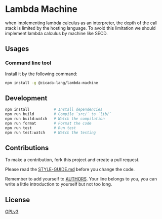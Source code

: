 # Lambda Machine

when implementing lambda calculus as an interpreter,
the depth of the call stack is limited by the hosting language.
To avoid this limitation we should implement lambda calculus by machine like SECD.

## Usages

### Command line tool

Install it by the following command:

```sh
npm install -g @cicada-lang/lambda-machine
```

## Development

```sh
npm install           # Install dependencies
npm run build         # Compile `src/` to `lib/`
npm run build:watch   # Watch the compilation
npm run format        # Format the code
npm run test          # Run test
npm run test:watch    # Watch the testing
```

## Contributions

To make a contribution, fork this project and create a pull request.

Please read the [STYLE-GUIDE.md](STYLE-GUIDE.md) before you change the code.

Remember to add yourself to [AUTHORS](AUTHORS).
Your line belongs to you, you can write a little
introduction to yourself but not too long.

## License

[GPLv3](LICENSE)
